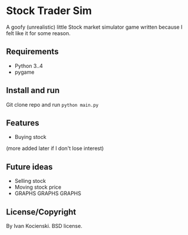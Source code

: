 # Stock Trader Sim

A goofy (unrealistic) little Stock market simulator game written because I 
felt like it for some reason.

## Requirements

- Python 3..4
- pygame

## Install and run

Git clone repo and run `python main.py`

## Features

- Buying stock

(more added later if I don't lose interest)

## Future ideas

- Selling stock
- Moving stock price
- GRAPHS GRAPHS GRAPHS

## License/Copyright

By Ivan Kocienski. BSD license.
